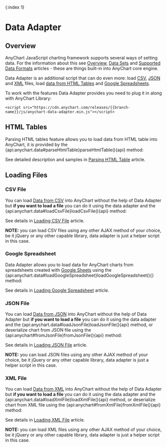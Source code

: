 {:index 1}
# Data Adapter

## Overview

AnyChart JavaScript charting framework supports several ways of setting data. For the information about this see [Overview](../Overview), [Data Sets](../Data_Sets) and [Supported Data Formats](../Supported_Data_Formats) articles - these are things built-in into AnyChart core engine.

Data Adapter is an additional script that can do even more: load [CSV](#csv_file), [JSON](#json_file) and [XML](#xml_file) files, load [data from HTML Tables](#html_tables) and [Google Spreadsheets](#google_spreadsheet).

To work with the features Data Adapter provides you need to plug it in along with AnyChart Library:

```
<script src="https://cdn.anychart.com/releases/{{branch-name}}/js/anychart-data-adapter.min.js"></script>
```

## HTML Tables

Parsing HTML tables feature allows you to load data from HTML table into AnyChart, it is provided by the {api:anychart.data#parseHtmlTable}parseHtmlTable(){api} method: 

See detailed description and samples in [Parsing HTML Table](Parsing_HTML_Table) article.

## Loading Files

### CSV File

You can load [Data from CSV](../Data_From_CSV) into AnyChart without the help of Data Adapter but **if you want to load a file** you can do it using the data adapter and the {api:anychart.data#loadCsvFile}loadCsvFile(){api} method:

See details in [Loading CSV File](Loading_CSV_File) article.

**NOTE:** you can load CSV files using any other AJAX method of your choice, be it jQuery or any other capable library, data adapter is just a helper script in this case.

### Google Spreadsheet

Data Adapter allows you to load data for AnyChart charts from spreadsheets created with [Google Sheets](https://www.google.com/sheets/about/) using the {api:anychart.data#loadGoogleSpreadsheet}loadGoogleSpreadsheet(){} method:

See details in [Loading Google Spreadsheet](Loading_Google_Spreadsheet) article.

### JSON File

You can load [Data from JSON](../Data_From_JSON) into AnyChart without the help of Data Adapter but **if you want to load a file** you can do it using the data adapter and the {api:anychart.data#loadJsonFile}loadJsonFile(){api} method, or deserialize chart from JSON file using the {api:anychart#fromJsonFile}fromJsonFile(){api} method:

See details in [Loading JSON File](Loading_JSON_File) article.

**NOTE:** you can load JSON files using any other AJAX method of your choice, be it jQuery or any other capable library, data adapter is just a helper script in this case.

### XML File

You can load [Data from XML](../Data_From_XML) into AnyChart without the help of Data Adapter but **if you want to load a file** you can do it using the data adapter and the {api:anychart.data#loadXmlFile}loadXmlFile(){api} method, or deserialize chart from XML file using the {api:anychart#fromXmlFile}fromXmlFile(){api} method:

See details in [Loading XML File](Loading_XML_File) article.

**NOTE:** you can load XML files using any other AJAX method of your choice, be it jQuery or any other capable library, data adapter is just a helper script in this case.
